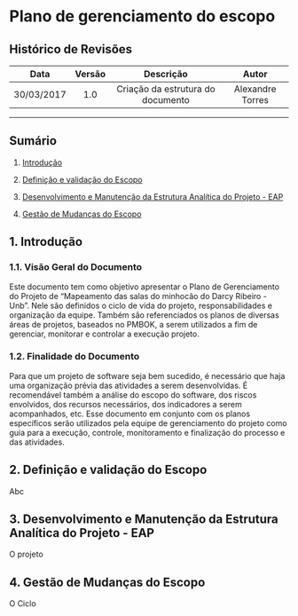 # Plano de gerenciamento do escopo
## Histórico de Revisões

| Data | Versão | Descrição | Autor |
|:----:|:------:|:---------:|:-----:|
|30/03/2017|1.0|Criação da estrutura do documento|Alexandre Torres|
***

## Sumário

1. [Introdução](#1-introdução)

2. [Definição e validação do Escopo](#2-definições)

3. [Desenvolvimento e Manutenção da Estrutura Analítica do Projeto - EAP](#3-desenvolvimento)

4. [Gestão de Mudanças do Escopo](#4-gestao)




## 1. Introdução

### 1.1. Visão Geral do Documento

Este documento tem como objetivo apresentar o Plano de Gerenciamento do Projeto de “Mapeamento das salas do minhocão do Darcy Ribeiro - Unb”. Nele são definidos o ciclo de vida do projeto, responsabilidades e organização da equipe. Também são referenciados os planos de diversas áreas de projetos, baseados no PMBOK, a serem utilizados a fim de gerenciar, monitorar e controlar a execução projeto. 

### 1.2. Finalidade do Documento

Para que um projeto de software seja bem sucedido, é necessário que haja uma organização prévia das atividades a serem desenvolvidas. É recomendável também a análise do escopo do software, dos riscos envolvidos, dos recursos necessários, dos indicadores a serem acompanhados, etc. Esse documento em conjunto com os planos específicos serão utilizados pela equipe de gerenciamento do projeto como guia para a execução, controle, monitoramento e finalização do processo e das atividades.

## 2. Definição e validação do Escopo

Abc

## 3. Desenvolvimento e Manutenção da Estrutura Analítica do Projeto - EAP

O projeto

## 4. Gestão de Mudanças do Escopo

O Ciclo